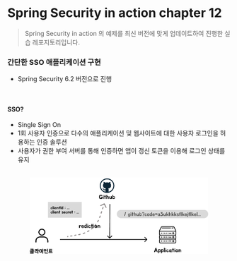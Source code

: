 # Spring Security in action chapter 12

> Spring Security in action 의 예제를 최신 버전에 맞게 업데이트하여 진행한 실습 레포지토리입니다.

### 간단한 SSO 애플리케이션 구현

- Spring Security 6.2 버전으로 진행 

<br>

#### SSO?

- Single Sign On
- 1회 사용자 인증으로 다수의 애플리케이션 및 웹사이트에 대한 사용자 로그인을 허용하는 인증 솔루션
- 사용자가 권한 부여 서버를 통해 인증하면 앱이 갱신 토큰을 이용해 로그인 상태를 유지

<br>

<div align="center" >
    <img src="ssia-ch13-ex1.png" width="80%">
</div>


<br>
<br>